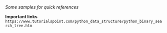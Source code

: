 _Some samples for quick references_

**Important links**
`https://www.tutorialspoint.com/python_data_structure/python_binary_search_tree.htm`